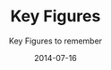 ---
title: Key Figures
subtitle: Key Figures to remember
layout: default
modal-id: 3
date: 2014-07-16
img: resultat_simple.png
thumbnail: resultat_simple-thumbnail.png
alt: Key Figures
project-date: April 2014
client: Elioth
categories: en
description: Carbon neutrality is achieved by reducing our carbon footprint by 70% despite an increase in the population. Then it is necessary to compensate 10% thanks to renewable energies and finally to sequester the remaining 20%.
---